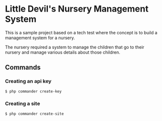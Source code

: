 # Little Devil's Nursery Management System
This is a sample project based on a tech test where the concept is to build a management system for a nursery.

The nursery required a system to manage the children that go to their nursery and manage various details about those children.

## Commands

### Creating an api key
```bash
$ php commander create-key
```

### Creating a site
```bash
$ php commander create-site
```